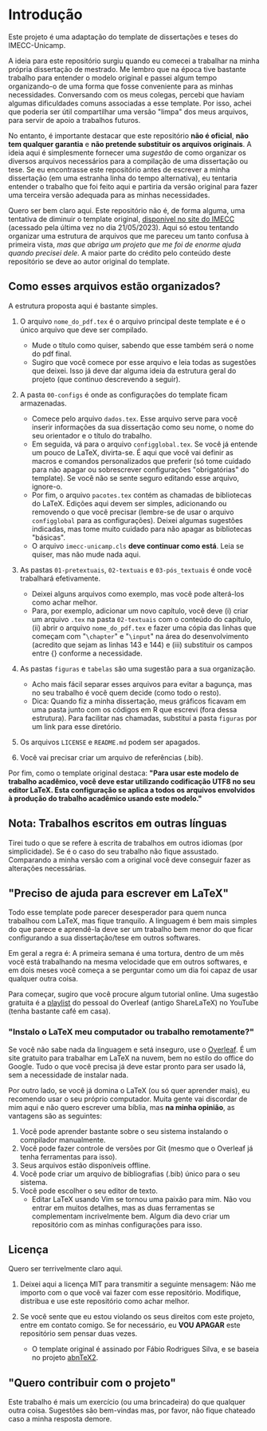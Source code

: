 Introdução
========

Este projeto é uma adaptação do template de dissertações e teses do IMECC-Unicamp. 

A ideia para este repositório surgiu quando eu comecei a trabalhar na minha própria dissertação de mestrado. Me lembro que na época tive bastante trabalho para entender o modelo original e passei algum tempo organizando-o de uma forma que fosse conveniente para as minhas necessidades. Conversando com os meus colegas, percebi que haviam algumas dificuldades comuns associadas a esse template.
Por isso, achei que poderia ser útil compartilhar uma versão "limpa" dos meus arquivos, para servir de apoio a trabalhos futuros.

No entanto, é importante destacar que este repositório **não é oficial**, **não tem qualquer garantia** e **não pretende substituir os arquivos originais**. A ideia aqui é simplesmente fornecer uma *sugestão* de como organizar os diversos arquivos necessários para a compilação de uma dissertação ou tese. Se eu encontrasse este repositório antes de escrever a minha dissertação (em uma estranha linha do tempo alternativa), eu tentaria entender o trabalho que foi feito aqui e partiria da versão original para fazer uma terceira versão adequada para as minhas necessidades.

Quero ser bem claro aqui. Este repositório não é, de forma alguma, uma tentativa de diminuir o template original, [disponível no site do IMECC](https://www.ime.unicamp.br/pos-graduacao/procedimentos-formularios/defesa-tese-dissertacao) (acessado pela última vez no dia 21/05/2023). Aqui só estou tentando organizar uma estrutura de arquivos que me pareceu um tanto confusa à primeira vista, *mas que abriga um projeto que me foi de enorme ajuda quando precisei dele*. A maior parte do crédito pelo conteúdo deste repositório se deve ao autor original do template.

Como esses arquivos estão organizados?
--------------------------------------
A estrutura proposta aqui é bastante simples.

1. O arquivo `nome_do_pdf.tex` é o arquivo principal deste template e é o único arquivo que deve ser compilado.
    * Mude o título como quiser, sabendo que esse também será o nome do pdf final.
    * Sugiro que você comece por esse arquivo e leia todas as sugestões que deixei. Isso já deve dar alguma ideia da estrutura geral do projeto (que continuo descrevendo a seguir).

2. A pasta `00-configs`  é onde as configurações do template ficam armazenadas.
    * Comece pelo arquivo `dados.tex`. Esse arquivo serve para você inserir informações da sua dissertação como seu nome, o nome do seu orientador e o título do trabalho.
    * Em seguida, vá para o arquivo `configglobal.tex`. Se você já entende um pouco de LaTeX, divirta-se. É aqui que você vai definir as macros e comandos personalizados que preferir (só tome cuidado para não apagar ou sobrescrever configurações "obrigatórias" do template). Se você não se sente seguro editando esse arquivo, ignore-o.
    * Por fim, o arquivo `pacotes.tex` contém as chamadas de bibliotecas do LaTeX. Edições aqui devem ser simples, adicionando ou removendo o que você precisar (lembre-se de usar o arquivo `configglobal` para as configurações). Deixei algumas sugestões indicadas, mas tome muito cuidado para não apagar as bibliotecas "básicas".
    * O arquivo `imecc-unicamp.cls` **deve continuar como está**. Leia se quiser, mas não mude nada aqui.

3. As pastas `01-pretextuais`, `02-textuais` e `03-pós_textuais` é onde você trabalhará efetivamente.
    * Deixei alguns arquivos como exemplo, mas você pode alterá-los como achar melhor.
    * Para, por exemplo, adicionar um novo capítulo, você deve (i) criar um arquivo `.tex` na pasta `02-textuais` com o conteúdo do capítulo, (ii) abrir o arquivo `nome_do_pdf.tex` e fazer uma cópia das linhas que começam com "`\chapter`" e "`\input`" na área do desenvolvimento (acredito que sejam as linhas 143 e 144) e (iii) substituir os campos entre {} conforme a necessidade.

4. As pastas `figuras` e `tabelas` são uma sugestão para a sua organização.
    * Acho mais fácil separar esses arquivos para evitar a bagunça, mas no seu trabalho é você quem decide (como todo o resto).
    * Dica: Quando fiz a minha dissertação, meus gráficos ficavam em uma pasta junto com os códigos em R que escrevi (fora dessa estrutura). Para facilitar nas chamadas, substituí a pasta `figuras` por um link para esse diretório.

5. Os arquivos `LICENSE` e `README.md` podem ser apagados.

6. Você vai precisar criar um arquivo de referências (.bib).

Por fim, como o template original destaca: **"Para usar este modelo de trabalho acadêmico, você deve estar utilizando codificação UTF8 no seu editor LaTeX. Esta configuração se aplica a todos os arquivos envolvidos à produção do trabalho acadêmico usando este modelo."**

Nota: Trabalhos escritos em outras línguas
------------------------------------------
Tirei tudo o que se refere à escrita de trabalhos em outros idiomas (por simplicidade). Se é o caso do seu trabalho não fique assustado. Comparando a minha versão com a original você deve conseguir fazer as alterações necessárias.

"Preciso de ajuda para escrever em LaTeX"
-----------------------------------------
Todo esse template pode parecer desesperador para quem nunca trabalhou com LaTeX, mas fique tranquilo. A linguagem é bem mais simples do que parece e aprendê-la deve ser um trabalho bem menor do que ficar configurando a sua dissertação/tese em outros softwares.

Em geral a regra é: A primeira semana é uma tortura, dentro de um mês você está trabalhando na mesma velocidade que em outros softwares, e em dois meses você começa a se perguntar como um dia foi capaz de usar qualquer outra coisa.

Para começar, sugiro que você procure algum tutorial online. Uma sugestão gratuita é a [playlist](https://www.youtube.com/watch?v=gFAQd0ueIMc&list=PLCRFsOKSM7eNGNghvT6QdzsDYwSTZxqjC) do pessoal do Overleaf (antigo ShareLaTeX) no YouTube (tenha bastante café em casa).

### "Instalo o LaTeX meu computador ou trabalho remotamente?"
Se você não sabe nada da linguagem e setá inseguro, use o [Overleaf](https://pt.overleaf.com). É um site gratuito para trabalhar em LaTeX na nuvem, bem no estilo do office do Google. Tudo o que você precisa já deve estar pronto para ser usado lá, sem a necessidade de instalar nada.

Por outro lado, se você já domina o LaTeX (ou só quer aprender mais), eu recomendo usar o seu próprio computador. Muita gente vai discordar de mim aqui e não quero escrever uma bíblia, mas **na minha opinião**, as vantagens são as seguintes:

1. Você pode aprender bastante sobre o seu sistema instalando o compilador manualmente.
2. Você pode fazer controle de versões por Git (mesmo que o Overleaf já tenha ferramentas para isso).
3. Seus arquivos estão disponíveis offline.
4. Você pode criar um arquivo de bibliografias (.bib) único para o seu sistema.
5. Você pode escolher o seu editor de texto.
    * Editar LaTeX usando Vim se tornou uma paixão para mim. Não vou entrar em muitos detalhes, mas as duas ferramentas se complementam incrivelmente bem. Algum dia devo criar um repositório com as minhas configurações para isso.

Licença
-------
Quero ser terrivelmente claro aqui.

1. Deixei aqui a licença MIT para transmitir a seguinte mensagem: Não me importo com o que você vai fazer com esse repositório. Modifique, distribua e use este repositório como achar melhor.

2. Se você sente que eu estou violando os seus direitos com este projeto, entre em contato comigo. Se for necessário, eu **VOU APAGAR** este repositório sem pensar duas vezes.
    * O template original é assinado por Fábio Rodrigues Silva, e se baseia no projeto [abnTeX2](https://www.abntex.net.br).

"Quero contribuir com o projeto"
--------------------------------
Este trabalho é mais um exercício (ou uma brincadeira) do que qualquer outra coisa. Sugestões são bem-vindas mas, por favor, não fique chateado caso a minha resposta demore.

